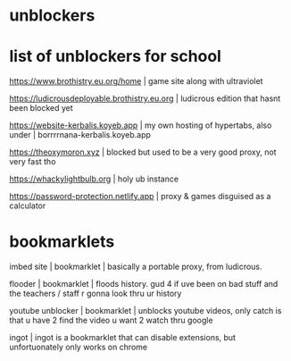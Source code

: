 # unblockers
# list of unblockers for school


https://www.brothistry.eu.org/home |
game site along with ultraviolet


https://ludicrousdeployable.brothistry.eu.org |
ludicrous edition that hasnt been blocked yet



https://website-kerbalis.koyeb.app |
my own hosting of hypertabs, also under | 
borrrrnana-kerbalis.koyeb.app


https://theoxymoron.xyz |
blocked but used to be a very good proxy, not very fast tho




https://whackylightbulb.org |
holy ub instance



https://password-protection.netlify.app |
proxy & games disguised as a calculator



# bookmarklets

imbed site |
bookmarklet |
basically a portable proxy, from ludicrous.



flooder |
bookmarklet |
floods history. gud 4 if uve been on bad stuff and the teachers / staff r gonna look thru ur history



youtube unblocker |
bookmarklet |
unblocks youtube videos,  only catch is that u have 2 find the video u want 2 watch thru google




ingot |
ingot is a bookmarklet that can disable extensions, but unfortuonately only works on chrome
